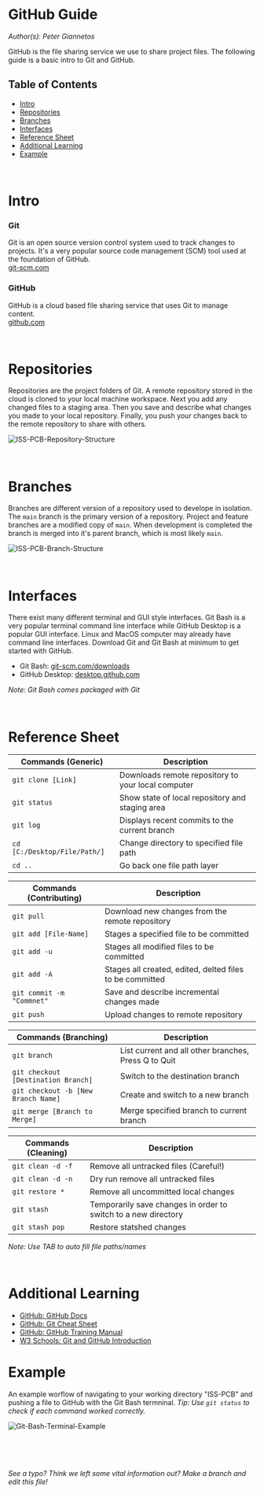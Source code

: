 # **GitHub Guide**

*Author(s): Peter Giannetos*

GitHub is the file sharing service we use to share project files. The following guide is a basic intro to Git and GitHub.

## Table of Contents

- [Intro](#Intro-)
- [Repositories](#Repositories-)
- [Branches](#Branches-)
- [Interfaces](#Interfaces-)
- [Reference Sheet](#Reference-Sheet-)
- [Additional Learning](#Additional-Learning-)
- [Example](#Example-)

<br/>

# **Intro**

### Git

Git is an open source version control system used to track changes to projects. It's a very popular source code management (SCM) tool used at the foundation of GitHub.<br/>
[git-scm.com](https://git-scm.com/)

### GitHub

GitHub is a cloud based file sharing service that uses Git to manage content.<br/>
[github.com](https://github.com/)

<br/>

# **Repositories**

Repositories are the project folders of Git. A remote repository stored in the cloud is cloned to your local machine workspace. Next you add any changed files to a staging area. Then you save and describe what changes you made to your local repository. Finally, you push your changes back to the remote repository to share with others.

![ISS-PCB-Repository-Structure](/images/ISS-PCB-Repository-Structure.png)

<br/>

# **Branches**

Branches are different version of a repository used to develope in isolation. The `main` branch is the primary version of a repository. Project and feature branches are a modified copy of `main`. When development is completed the branch is merged into it's parent branch, which is most likely `main`.

![ISS-PCB-Branch-Structure](/images/ISS-PCB-Branch-Structure.png)

<br/>

# **Interfaces**

There exist many different terminal and GUI style interfaces. Git Bash is a very popular terminal command line interface while GitHub Desktop is a popular GUI interface. Linux and MacOS computer may already have command line interfaces. Download Git and Git Bash at minimum to get started with GitHub.

- Git Bash: [git-scm.com/downloads](https://git-scm.com/downloads)
- GitHub Desktop: [desktop.github.com](https://desktop.github.com/)

*Note: Git Bash comes packaged with Git*

<br/>

# **Reference Sheet**

| Commands (Generic)           | Description                                        |
| ---------------------------- | -------------------------------------------------- |
| `git clone [Link]`           | Downloads remote repository to your local computer |
| `git status`                 | Show state of local repository and staging area    |
| `git log`                    | Displays recent commits to the current branch      |
| `cd [C:/Desktop/File/Path/]` | Change directory to specified file path            |
| `cd ..`                      | Go back one file path layer                        |

| Commands (Contributing)   | Description                                              |
| ------------------------- | -------------------------------------------------------- |
| `git pull`                | Download new changes from the remote repository          |
| `git add [File-Name]`     | Stages a specified file to be committed                  |
| `git add -u`              | Stages all modified files to be committed                |
| `git add -A`              | Stages all created, edited, delted files to be committed |
| `git commit -m "Commnet"` | Save and describe incremental changes made               |
| `git push`                | Upload changes to remote repository                      |

| Commands (Branching)                | Description                                          |
| ----------------------------------- | ---------------------------------------------------- |
| `git branch`                        | List current and all other branches, Press Q to Quit |
| `git checkout [Destination Branch]` | Switch to the destination branch                     |
| `git checkout -b [New Branch Name]` | Create and switch to a new branch                    |
| `git merge [Branch to Merge]`       | Merge specified branch to current branch             |

| Commands (Cleaning) | Description                                                    |
| ------------------- | -------------------------------------------------------------- |
| `git clean -d -f`   | Remove all untracked files (Careful!)                          |
| `git clean -d -n`   | Dry run remove all untracked files                             |
| `git restore *`     | Remove all uncommitted local changes                           |
| `git stash`         | Temporarily save changes in order to switch to a new directory |
| `git stash pop`     | Restore statshed changes                                       |

*Note: Use TAB to auto fill file paths/names*

<br/>

# **Additional Learning**

- [GitHub: GitHub Docs](https://docs.github.com/en)
- [GitHub: Git Cheat Sheet](https://training.github.com/downloads/github-git-cheat-sheet/)
- [GitHub: GitHub Training Manual](https://githubtraining.github.io/training-manual/#/01_getting_ready_for_class)
- [W3 Schools: Git and GitHub Introduction](https://www.w3schools.com/git/git_intro.asp?remote=github)

# **Example**

An example worflow of navigating to your working directory "ISS-PCB" and pushing a file to GitHub with the Git Bash termninal. *Tip: Use `git status` to check if each command worked correctly.*

![Git-Bash-Terminal-Example](/images/Git-Bash-Terminal-Example.png)

<br/><br/><br/>

*See a typo? Think we left some vital information out? Make a branch and edit this file!*
